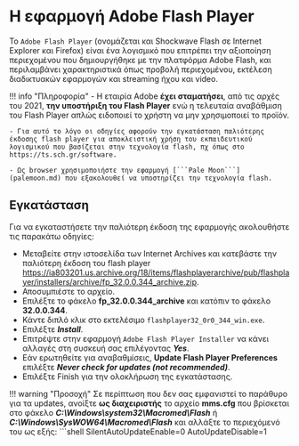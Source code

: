 # Η εφαρμογή Adobe Flash Player

Το ```Adobe Flash Player``` (ονομάζεται και Shockwave Flash σε Internet Explorer και Firefox) είναι ένα λογισμικό που επιτρέπει την αξιοποίηση περιεχομένου που δημιουργήθηκε με την πλατφόρμα Adobe Flash, και περιλαμβάνει χαρακτηριστικά όπως προβολή περιεχομένου, εκτέλεση διαδικτυακών εφαρμογών και streaming ήχου και video.

!!! info "Πληροφορία"
    - Η εταιρία Adobe **έχει σταματήσει**, από τις αρχές του 2021, **την υποστήριξη του Flash Player** ενώ η τελευταία αναβάθμιση του Flash Player απλώς ειδοποιεί το χρήστη να μην χρησιμοποιεί το προϊόν. 

    - Για αυτό το λόγο οι οδηγίες αφορούν την εγκατάσταση παλιότερης έκδοσης flash player για αποκλειστική χρήση του εκπαιδευτικού λογισμικού που βασίζεται στην τεχνολογία flash, πχ όπως στο https://ts.sch.gr/software.

    - Ως browser χρησιμοποιήστε την εφαρμογή [```Pale Moon```](palemoon.md) που εξακολουθεί να υποστηρίζει την τεχνολογία flash.

## Εγκατάσταση

Για να εγκαταστήσετε την παλιότερη έκδοση της εφαρμογής ακολουθήστε τις παρακάτω οδηγίες:

- Μεταβείτε στην ιστοσελίδα των Internet Archives και κατεβάστε την παλιότερη έκδοση του flash player https://ia803201.us.archive.org/18/items/flashplayerarchive/pub/flashplayer/installers/archive/fp_32.0.0.344_archive.zip.
- Αποσυμπιέστε το αρχείο.
- Επιλέξτε το φάκελο **fp_32.0.0.344_archive** και κατόπιν το φάκελο **32.0.0.344**.
- Κάντε διπλό κλικ στο εκτελέσιμο ```flashplayer32_0r0_344_win.exe```.
- Επιλέξτε ***Install***.
- Επιτρέψτε στην εφαρμογή ```Adobe Flash Player Installer``` να κάνει αλλαγές στη συσκευή σας επιλέγοντας ***Yes***.
- Εάν ερωτηθείτε για αναβαθμίσεις, **Update Flash Player Preferences** επιλέξτε ***Never check for updates (not recommended)***.
- Επιλέξτε Finish για την ολοκλήρωση της εγκατάστασης.

!!! warning "Προσοχή"
    Σε περίπτωση που δεν σας εμφανιστεί το παράθυρο για τα updates, ανοίξτε **ως διαχειριστής** το αρχείο **mms.cfg** που βρίσκεται στο φάκελο ***C:\Windows\system32\Macromed\Flash*** ή ***C:\Windows\SysWOW64\Macromed\Flash*** και αλλάξτε το περιεχόμενό του ως εξής:
    ```shell
        SilentAutoUpdateEnable=0
        AutoUpdateDisable=1

